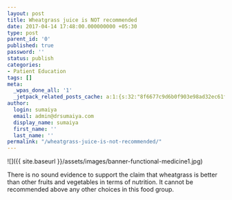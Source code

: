 ```yaml
---
layout: post
title: Wheatgrass juice is NOT recommended
date: 2017-04-14 17:48:00.000000000 +05:30
type: post
parent_id: '0'
published: true
password: ''
status: publish
categories:
- Patient Education
tags: []
meta:
  _wpas_done_all: '1'
  _jetpack_related_posts_cache: a:1:{s:32:"8f6677c9d6b0f903e98ad32ec61f8deb";a:2:{s:7:"expires";i:1588565214;s:7:"payload";a:3:{i:0;a:1:{s:2:"id";i:1818;}i:1;a:1:{s:2:"id";i:1731;}i:2;a:1:{s:2:"id";i:1989;}}}}
author:
  login: sumaiya
  email: admin@drsumaiya.com
  display_name: sumaiya
  first_name: ''
  last_name: ''
permalink: "/wheatgrass-juice-is-not-recommended/"
---
```

![]({{ site.baseurl }}/assets/images/banner-functional-medicine1.jpg)

There is no sound evidence to support the claim that wheatgrass is better than other fruits and vegetables in terms of nutrition. It cannot be recommended above any other choices in this food group.

